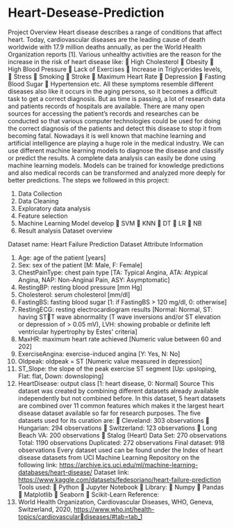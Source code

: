 # Heart-Desease-Prediction
Project Overview
Heart disease describes a range of conditions that affect heart. Today, 
cardiovascular diseases are the leading cause of death worldwide with 17.9 
million deaths annually, as per the World Health Organization reports [1]. 
Various unhealthy activities are the reason for the increase in the risk of heart 
disease like:
 High Cholesterol 
 Obesity
 High Blood Pressure
 Lack of Exercises
 Increase in Triglycerides levels, 
 Stress
 Smoking
 Stroke
 Maximum Heart Rate
 Depression
 Fasting Blood Sugar
 Hypertension etc. 
All these symptoms resemble different diseases also like it occurs in the aging 
persons, so it becomes a difficult task to get a correct diagnosis.
But as time is passing, a lot of research data and patients records of hospitals are 
available. There are many open sources for accessing the patient’s records and 
researches can be conducted so that various computer technologies could be 
used for doing the correct diagnosis of the patients and detect this disease to 
stop it from becoming fatal. Nowadays it is well known that machine learning 
and artificial intelligence are playing a huge role in the medical industry. We can 
use different machine learning models to diagnose the disease and classify or 
predict the results. A complete data analysis can easily be done using machine 
learning models. Models can be trained for knowledge predictions and also 
medical records can be transformed and analyzed more deeply for better 
predictions.
The steps we followed in this project:
1. Data Collection
2. Data Cleaning
3. Exploratory data analysis 
4. Feature selection
5. Machine Learning Model develop
 SVM
 KNN
 DT
 LR
 NB
6. Result analysis
Dataset overview
 
 Dataset name: Heart Failure Prediction Dataset
 Attribute Information
1. Age: age of the patient [years]
2. Sex: sex of the patient [M: Male, F: Female]
3. ChestPainType: chest pain type [TA: Typical Angina, ATA: Atypical Angina, NAP: 
Non-Anginal Pain, ASY: Asymptomatic]
4. RestingBP: resting blood pressure [mm Hg]
5. Cholesterol: serum cholesterol [mm/dl]
6. FastingBS: fasting blood sugar [1: if FastingBS > 120 mg/dl, 0: otherwise]
7. RestingECG: resting electrocardiogram results [Normal: Normal, ST: having STT wave abnormality (T wave inversions and/or ST elevation or depression of > 
0.05 mV), LVH: showing probable or definite left ventricular hypertrophy by 
Estes' criteria]
8. MaxHR: maximum heart rate achieved [Numeric value between 60 and 202]
9. ExerciseAngina: exercise-induced angina [Y: Yes, N: No]
10. Oldpeak: oldpeak = ST [Numeric value measured in depression]
11. ST_Slope: the slope of the peak exercise ST segment [Up: upsloping, Flat: flat, 
Down: downsloping]
12. HeartDisease: output class [1: heart disease, 0: Normal]
Source
This dataset was created by combining different datasets already available 
independently but not combined before. In this dataset, 5 heart datasets are 
combined over 11 common features which makes it the largest heart disease 
dataset available so far for research purposes. The five datasets used for its 
curation are:
 Cleveland: 303 observations
 Hungarian: 294 observations
 Switzerland: 123 observations
 Long Beach VA: 200 observations
 Stalog (Heart) Data Set: 270 observations
Total: 1190 observations
Duplicated: 272 observations
Final dataset: 918 observations
Every dataset used can be found under the Index of heart disease datasets 
from UCI Machine Learning Repository on the following 
link: https://archive.ics.uci.edu/ml/machine-learning-databases/heart-disease/
 Dataset link: https://www.kaggle.com/datasets/fedesoriano/heart-failure-prediction
 Tools used:
 Python
 Jupyter Notebook
 Library:
 Numpy
 Pandas
 Matplotlib
 Seaborn
 Scikit-Learn
 Reference:
1. World Health Organization, Cardiovascular Diseases, WHO, Geneva, 
Switzerland, 2020, https://www.who.int/health-topics/cardiovasculardiseases/#tab=tab_1
